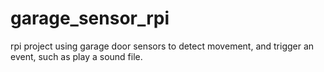 # garage_sensor_rpi
rpi project using garage door sensors to detect movement, and trigger an event, such as play a sound file.
